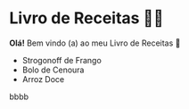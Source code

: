 # Livro de Receitas 👨‍🍳

**Olá!**
Bem vindo (a) ao meu Livro de Receitas 👋

- Strogonoff de Frango
- Bolo de Cenoura 
- Arroz Doce

 bbbb